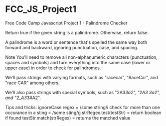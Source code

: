 # FCC_JS_Project1
Free Code Camp Javascript Project 1 - Palindrome Checker

Return true if the given string is a palindrome. Otherwise, return false.

A palindrome is a word or sentence that's spelled the same way both forward and backward, ignoring punctuation, case, and spacing.

Note
You'll need to remove all non-alphanumeric characters (punctuation, spaces and symbols) and turn everything into the same case (lower or upper case) in order to check for palindromes.

We'll pass strings with varying formats, such as "racecar", "RaceCar", and "race CAR" among others.

We'll also pass strings with special symbols, such as "2A3*3a2", "2A3 3a2", and "2_A3*3#A2".


Tips and tricks:
ignoreCase regex = /some string/i
check for more than one occurance in a sting = /some sting/g
strRegex.test(testStr) = return boolean if found
testStr.match(strRegex) = returns the matched value
